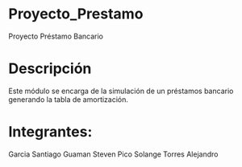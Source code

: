 # Proyecto_Prestamo
Proyecto Préstamo Bancario

# Descripción
Este módulo se encarga de la simulación de un préstamos bancario generando la tabla de amortización.

# Integrantes: 
Garcia Santiago
Guaman Steven
Pico Solange
Torres Alejandro
